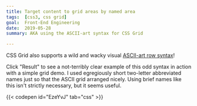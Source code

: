 ```yaml
---
title: Target content to grid areas by named area
tags:  [css3, css grid]
goal:  Front-End Engineering
date:  2019-05-28
summary: AKA using the ASCII-art syntax for CSS Grid

---
```


CSS Grid also supports a wild and wacky visual [ASCII-art row syntax][docs]!

Click "Result" to see a not-terribly clear example of this odd syntax in
action with a simple grid demo. I used egregiously short two-letter
abbreviated names just so that the ASCII grid arranged nicely. Using
brief names like this isn't strictly necessary, but it seems useful.

{{< codepen id="EzeYvJ" tab="css" >}}

[docs]: https://developer.mozilla.org/en-US/docs/Web/CSS/CSS_Grid_Layout/Grid_Template_Areas
